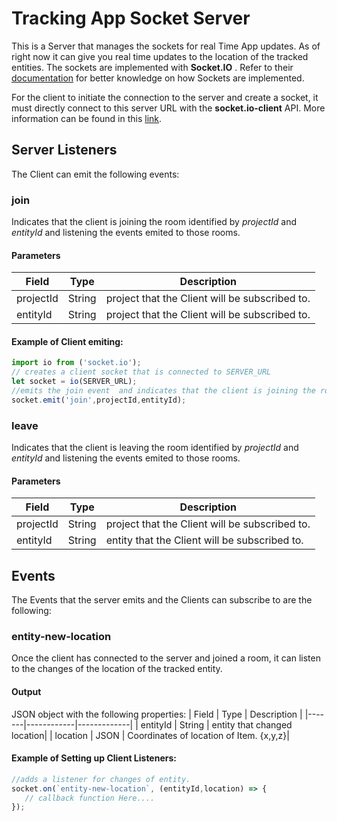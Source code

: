# Tracking App Socket Server

This is a Server that manages the sockets for  real Time App updates. As of right now it can give you real time updates to the location of the tracked entities. The sockets are implemented with **Socket.IO** . Refer to their [documentation](http://socket.io) for better knowledge on how Sockets are implemented. 

For the client to initiate the connection to the server and create a socket, it must directly connect to this server URL with the **socket.io-client** API. More information can be found in this [link](https://socket.io/docs/v3/client-api/).

## Server Listeners
The Client can emit the following events:
### join
Indicates that the client is joining the room identified by *projectId* and *entityId* and listening the events emited to those rooms.
#### Parameters
| Field | Type       | Description |
|-------|------------|-------------|
| projectId | String    | project that the Client will be subscribed to.|
| entityId | String    | project that the Client will be subscribed to.|


#### Example of Client emiting:
```javascript
import io from ('socket.io');
// creates a client socket that is connected to SERVER_URL
let socket = io(SERVER_URL);
//emits the join event  and indicates that the client is joining the room [projectId]-[entityId]
socket.emit('join',projectId,entityId);
```

### leave
Indicates that the client is leaving the room identified by *projectId* and *entityId* and listening the events emited to those rooms.
#### Parameters
| Field | Type       | Description |
|-------|------------|-------------|
| projectId | String    | project that the Client will be subscribed to.|
| entityId | String    | entity that the Client will be subscribed to.|



## Events
The Events that the server emits and the Clients can subscribe to are the following:

### entity-new-location
Once the client has connected to the server and joined a room, it can listen to the changes of the location of the tracked entity.

#### Output
JSON object with the following properties:
| Field | Type       | Description |
|-------|------------|-------------|
| entityId | String    | entity that changed location|
| location | JSON    | Coordinates of location of Item. {x,y,z}|

#### Example of Setting up Client Listeners:
```javascript
//adds a listener for changes of entity.
socket.on(`entity-new-location`, (entityId,location) => {
   // callback function Here....
});
```